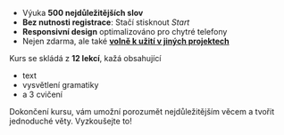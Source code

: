 - Výuka **500 nejdůležitějších slov**
- **Bez nutnosti registrace**: Stačí stisknout *Start*
- **Responsivní design** optimalizováno pro chytré telefony
- Nejen zdarma, ale také **[volně k užití v jiných projektech](https://github.com/Esperanto/kurso-zagreba-metodo)**

Kurs se skládá z **12 lekcí**, kažá obsahující

- text
- vysvětlení gramatiky
- a 3 cvičení

Dokončení kursu, vám umožní porozumět nejdůležitějším věcem a tvořit jednoduché věty. Vyzkoušejte to!
